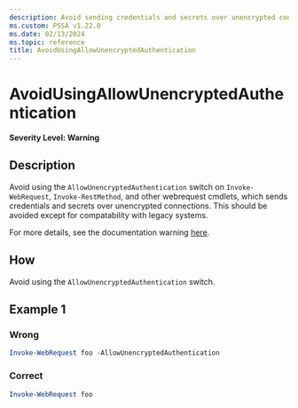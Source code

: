 ```yaml
---
description: Avoid sending credentials and secrets over unencrypted connections
ms.custom: PSSA v1.22.0
ms.date: 02/13/2024
ms.topic: reference
title: AvoidUsingAllowUnencryptedAuthentication
---
```

# AvoidUsingAllowUnencryptedAuthentication

**Severity Level: Warning**

## Description

Avoid using the `AllowUnencryptedAuthentication` switch on `Invoke-WebRequest`, `Invoke-RestMethod`, and other webrequest cmdlets, which sends credentials and secrets over unencrypted connections.
This should be avoided except for compatability with legacy systems.

For more details, see the documentation warning [here](https://learn.microsoft.com/powershell/module/microsoft.powershell.utility/invoke-webrequest#-allowunencryptedauthentication).

## How

Avoid using the `AllowUnencryptedAuthentication` switch.

## Example 1

### Wrong

```powershell
Invoke-WebRequest foo -AllowUnencryptedAuthentication
```

### Correct

```powershell
Invoke-WebRequest foo
```